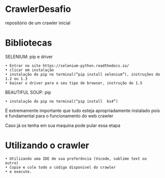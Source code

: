 # CrawlerDesafio
 repositório de um crawler inicial

# Bibliotecas 
SELENIUM: pip e driver

    • Entrar no site https://selenium-python.readthedocs.io/ 
    • clicar em instalação
    • instalação do pip no terminal(“pip install selenium”), instruções do 1.2 ou 1.3
    • baixar o driver para o seu tipo de browser, instrução do 1.5


BEAUTIFUL SOUP: pip

    • instalação do pip no terminal(“pip install  bs4”)

É extremamente importante que tudo esteja apropriadamente instalado pois é fundamental para o funcionamento do web crawler

Caso já os tenha em sua maquina pode pular essa etapa

# Utilizando o crawler

    • Utilizando uma IDE de sua preferência (Vscode, sublime text ou outro)
    • Copie e cole todo o código disponível do crawler 
    • e execute.
